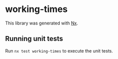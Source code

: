 # working-times

This library was generated with [Nx](https://nx.dev).

## Running unit tests

Run `nx test working-times` to execute the unit tests.
